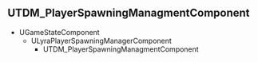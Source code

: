 ## UTDM_PlayerSpawningManagmentComponent

* UGameStateComponent
	* ULyraPlayerSpawningManagerComponent
		* UTDM_PlayerSpawningManagmentComponent



<!--- ページ内のリンク --->

<!--- 自前の画像へのリンク --->

<!--- generated --->

